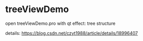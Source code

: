 # treeViewDemo
open treeViewDemo.pro with qt
effect: tree structure

details: https://blog.csdn.net/czyt1988/article/details/18996407
